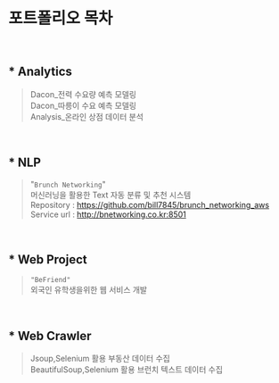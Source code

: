 # 포트폴리오 목차

<br>

## * Analytics
> Dacon_전력 수요량 예측 모델링 <br>
> Dacon_따릉이 수요 예측 모델링 <br>
> Analysis_온라인 상점 데이터 분석

<br>

## * NLP
> "`Brunch Networking`" <br>
> 머신러닝을 활용한 Text 자동 분류 및 추천 시스템 <br>
> Repository : https://github.com/bill7845/brunch_networking_aws <br>
> Service url : http://bnetworking.co.kr:8501

<br>

## * Web Project
> `"BeFriend"` <br>
> 외국인 유학생을위한 웹 서비스 개발

<br>

## * Web Crawler
> Jsoup,Selenium 활용 부동산 데이터 수집 <br>
> BeautifulSoup,Selenium 활용 브런치 텍스트 데이터 수집




